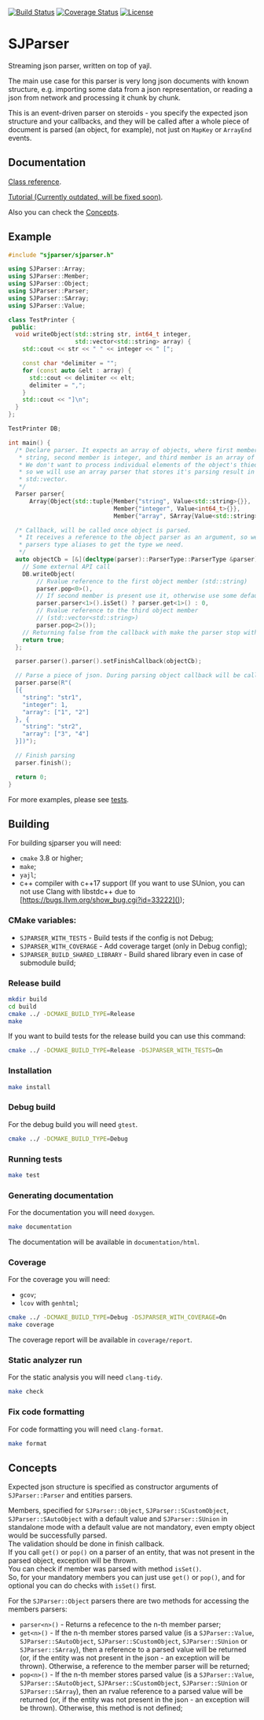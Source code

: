 [//]: # (start nodoc)
[![Build Status](https://travis-ci.org/dhurum/sjparser.svg?branch=master)](https://travis-ci.org/dhurum/sjparser)
[![Coverage Status](https://coveralls.io/repos/github/dhurum/sjparser/badge.svg)](https://coveralls.io/github/dhurum/sjparser)
[![License](https://img.shields.io/:license-mit-blue.svg)](https://badges.mit-license.org)

[//]: # (end nodoc)
# SJParser

Streaming json parser, written on top of yajl.  

The main use case for this parser is very long json documents with known structure, e.g. importing some data from a json representation, or reading a json from network and processing it chunk by chunk.  

This is an event-driven parser on steroids - you specify the expected json structure and your callbacks, and they will be called after a whole piece of document is parsed (an object, for example), not just on `MapKey` or `ArrayEnd` events.

[//]: # (start nodoc)
## Documentation

[Class reference](https://dhurum.github.io/sjparser/documentation/html/).  

[Tutorial (Currently outdated, will be fixed soon)](https://github.com/dhurum/sjparser_tutorial).  

Also you can check the [Concepts](#concepts).

[//]: # (end nodoc)
## Example

~~~cpp
#include "sjparser/sjparser.h"

using SJParser::Array;
using SJParser::Member;
using SJParser::Object;
using SJParser::Parser;
using SJParser::SArray;
using SJParser::Value;

class TestPrinter {
 public:
  void writeObject(std::string str, int64_t integer,
                   std::vector<std::string> array) {
    std::cout << str << " " << integer << " [";

    const char *delimiter = "";
    for (const auto &elt : array) {
      std::cout << delimiter << elt;
      delimiter = ",";
    }
    std::cout << "]\n";
  }
};

TestPrinter DB;

int main() {
  /* Declare parser. It expects an array of objects, where first member is a
   * string, second member is integer, and third member is an array of strings.
   * We don't want to process individual elements of the object's thied member,
   * so we will use an array parser that stores it's parsing result in an
   * std::vector.
   */
  Parser parser{
      Array{Object{std::tuple{Member{"string", Value<std::string>{}},
                              Member{"integer", Value<int64_t>{}},
                              Member{"array", SArray{Value<std::string>{}}}}}}};

  /* Callback, will be called once object is parsed.
   * It receives a reference to the object parser as an argument, so we use
   * parsers type aliases to get the type we need.
   */
  auto objectCb = [&](decltype(parser)::ParserType::ParserType &parser) {
    // Some external API call
    DB.writeObject(
        // Rvalue reference to the first object member (std::string)
        parser.pop<0>(),
        // If second member is present use it, otherwise use some default value
        parser.parser<1>().isSet() ? parser.get<1>() : 0,
        // Rvalue reference to the third object member
        // (std::vector<std::string>)
        parser.pop<2>());
    // Returning false from the callback with make the parser stop with an error
    return true;
  };

  parser.parser().parser().setFinishCallback(objectCb);

  // Parse a piece of json. During parsing object callback will be called.
  parser.parse(R"(
  [{
    "string": "str1",
    "integer": 1,
    "array": ["1", "2"]
  }, {
    "string": "str2",
    "array": ["3", "4"]
  }])");

  // Finish parsing
  parser.finish();

  return 0;
}
~~~

For more examples, please see [tests](https://github.com/dhurum/sjparser/blob/master/tests).

[//]: # (start nodoc)
## Building

For building sjparser you will need:

- `cmake` 3.8 or higher;
- `make`;
- `yajl`;
- c++ compiler with c++17 support (If you want to use SUnion, you can not use Clang with libstdc++ due to [https://bugs.llvm.org/show_bug.cgi?id=33222]());

### CMake variables:
- `SJPARSER_WITH_TESTS` - Build tests if the config is not Debug;
- `SJPARSER_WITH_COVERAGE` - Add coverage target (only in Debug config);
- `SJPARSER_BUILD_SHARED_LIBRARY` - Build shared library even in case of submodule build;

### Release build

~~~bash
mkdir build
cd build
cmake ../ -DCMAKE_BUILD_TYPE=Release 
make
~~~

If you want to build tests for the release build you can use this command:

~~~bash
cmake ../ -DCMAKE_BUILD_TYPE=Release -DSJPARSER_WITH_TESTS=On
~~~

### Installation

~~~bash
make install
~~~

### Debug build

For the debug build you will need `gtest`.

~~~bash
cmake ../ -DCMAKE_BUILD_TYPE=Debug
~~~

### Running tests

~~~bash
make test
~~~

### Generating documentation

For the documentation you will need `doxygen`.

~~~bash
make documentation
~~~

The documentation will be available in `documentation/html`.


### Coverage

For the coverage you will need:

- `gcov`;
- `lcov` with `genhtml`;

~~~bash
cmake ../ -DCMAKE_BUILD_TYPE=Debug -DSJPARSER_WITH_COVERAGE=On
make coverage
~~~

The coverage report will be available in `coverage/report`.

### Static analyzer run

For the static analysis you will need `clang-tidy`.

~~~bash
make check
~~~

### Fix code formatting

For code formatting you will need `clang-format`.

~~~bash
make format
~~~

[//]: # (end nodoc)
## Concepts <a name="concepts"></a>

Expected json structure is specified as constructor arguments of `SJParser::Parser` and entities parsers.  

Members, specified for `SJParser::Object`, `SJParser::SCustomObject`, `SJParser::SAutoObject` with a default value and `SJParser::SUnion` in standalone mode with a default value are not mandatory, even empty object would be successfully parsed.  
The validation should be done in finish callback.  
If you call `get()` or `pop()` on a parser of an entity, that was not present in the parsed object, exception will be thrown.  
You can check if member was parsed with method `isSet()`.  
So, for your mandatory members you can just use `get()` or `pop()`, and for optional you can do checks with `isSet()` first.  

For the `SJParser::Object` parsers there are two methods for accessing the members parsers:
 - `parser<n>()` - Returns a refecence to the n-th member parser;
 - `get<n>()` - If the n-th member stores parsed value (is  a `SJParser::Value`, `SJParser::SAutoObject`, `SJParser::SCustomObject`, `SJParser::SUnion` or `SJParser::SArray`), then a reference to a parsed value will be returned (or, if the entity was not present in the json - an exception will be thrown). Otherwise, a reference to the member parser will be returned;
 - `pop<n>()` - If the n-th member stores parsed value (is  a `SJParser::Value`, `SJParser::SAutoObject`, `SJPArser::SCustomObject`, `SJParser::SUnion` or `SJParser::SArray`), then an rvalue reference to a parsed value will be returned (or, if the entity was not present in the json - an exception will be thrown). Otherwise, this method is not defined;
